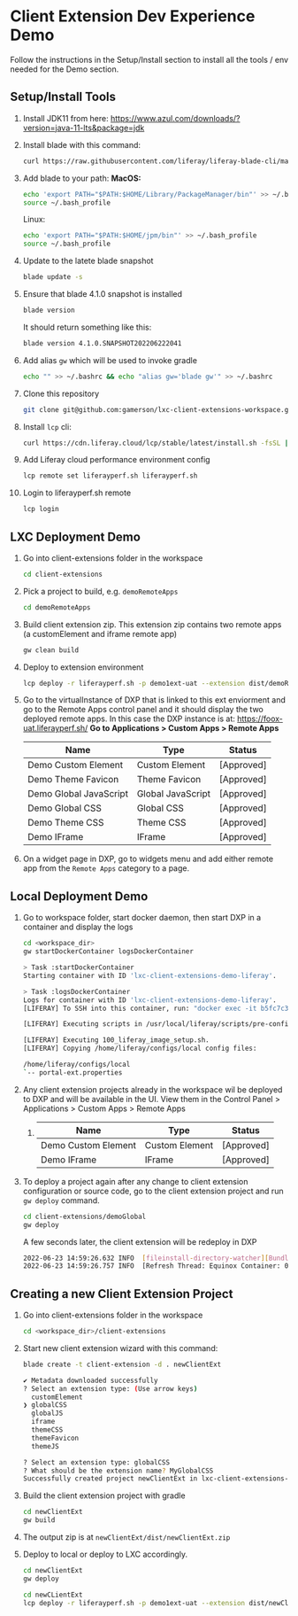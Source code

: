 # Client Extension Dev Experience Demo

Follow the instructions in the Setup/Install section to install all the tools / env needed for the Demo section.  

## Setup/Install Tools

1. Install JDK11 from here: https://www.azul.com/downloads/?version=java-11-lts&package=jdk

2. Install blade with this command:
   ```bash
   curl https://raw.githubusercontent.com/liferay/liferay-blade-cli/master/cli/installers/local -fsSL | bash
   ```

3. Add blade to your path:
   **MacOS:**

   ```bash
   echo 'export PATH="$PATH:$HOME/Library/PackageManager/bin"' >> ~/.bash_profile
   source ~/.bash_profile
   ```

   Linux: 
   ```bash
   echo 'export PATH="$PATH:$HOME/jpm/bin"' >> ~/.bash_profile
   source ~/.bash_profile
   ```

4. Update to the latete blade snapshot
   ```bash
   blade update -s
   ```

5. Ensure that blade 4.1.0 snapshot is installed
   ```bash
   blade version
   ```

   It should return something like this:
   ```bash
   blade version 4.1.0.SNAPSHOT202206222041
   ```

6. Add alias `gw` which will be used to invoke gradle
   ```bash
   echo "" >> ~/.bashrc && echo "alias gw='blade gw'" >> ~/.bashrc
   ```

7. Clone this repository

   ```bash
   git clone git@github.com:gamerson/lxc-client-extensions-workspace.git
   ```

8. Install `lcp` cli:
   ```bash
   curl https://cdn.liferay.cloud/lcp/stable/latest/install.sh -fsSL | bash
   ```

9. Add Liferay cloud performance environment config
   ```bash
   lcp remote set liferayperf.sh liferayperf.sh
   ```

10. Login to liferayperf.sh remote
    ```bash
    lcp login
    ```



## LXC Deployment Demo

1. Go into client-extensions folder in the workspace
   ```bash
   cd client-extensions
   ```

2. Pick a project to build, e.g. `demoRemoteApps`
   ```bash
   cd demoRemoteApps
   ```

3. Build client extension zip.  This extension zip contains two remote apps (a customElement and iframe remote app)
   ```bash
   gw clean build
   ```

4. Deploy to extension environment 
   ```bash
   lcp deploy -r liferayperf.sh -p demo1ext-uat --extension dist/demoRemoteApps.zip
   ```

5. Go to the virtualInstance of DXP that is linked to this ext enviorment and go to the Remote Apps control panel and it should display the two deployed remote apps.  In this case the DXP instance is at: https://foox-uat.liferayperf.sh/
   **Go to Applications > Custom Apps > Remote Apps**

   | Name                   | Type              | Status     |
   | ---------------------- | ----------------- | ---------- |
   | Demo Custom Element    | Custom Element    | [Approved] |
   | Demo Theme Favicon     | Theme Favicon     | [Approved] |
   | Demo Global JavaScript | Global JavaScript | [Approved] |
   | Demo Global CSS        | Global CSS        | [Approved] |
   | Demo Theme CSS         | Theme CSS         | [Approved] |
   | Demo IFrame            | IFrame            | [Approved] |


6. On a widget page in DXP, go to widgets menu and add either remote app from the `Remote Apps` category to a page.



## Local Deployment Demo

1. Go to workspace folder, start docker daemon, then start DXP in a container and display the logs
   ```bash
   cd <workspace_dir>
   gw startDockerContainer logsDockerContainer
   ```

   ```bash
   > Task :startDockerContainer
   Starting container with ID 'lxc-client-extensions-demo-liferay'.
   
   > Task :logsDockerContainer
   Logs for container with ID 'lxc-client-extensions-demo-liferay'.
   [LIFERAY] To SSH into this container, run: "docker exec -it b5fc7c32d671 /bin/bash".
   
   [LIFERAY] Executing scripts in /usr/local/liferay/scripts/pre-configure:
   
   [LIFERAY] Executing 100_liferay_image_setup.sh.
   [LIFERAY] Copying /home/liferay/configs/local config files:
   
   /home/liferay/configs/local
   `-- portal-ext.properties
   ```

   

2. Any client extension projects already in the workspace wil be deployed to DXP and will be available in the UI. View them in the Control Panel > Applications > Custom Apps > Remote Apps

   1. | Name                | Type           | Status     |
      | ------------------- | -------------- | ---------- |
      | Demo Custom Element | Custom Element | [Approved] |
      | Demo IFrame         | IFrame         | [Approved] |

3. To deploy a project again after any change to client extension configuration or source code, go to the client extension project and run `gw deploy` command.
   ```bash
   cd client-extensions/demoGlobal
   gw deploy
   ```

   A few seconds later, the client extension will be redeploy in DXP

   ```bash
   2022-06-23 14:59:26.632 INFO  [fileinstall-directory-watcher][BundleStartStopLogger:80] STOPPED demoGlobal_1.0.0 [1649]
   2022-06-23 14:59:26.757 INFO  [Refresh Thread: Equinox Container: 0066fe5a-33d8-4771-8a51-68e3d0ccc696][BundleStartStopLogger:77] STARTED demoGlobal_1.0.0 [1649]
   
   ```

   

## Creating a new Client Extension Project

1. Go into client-extensions folder in the workspace
   ```bash
   cd <workspace_dir>/client-extensions
   ```

   

2. Start new client extension wizard with this command:
   ```bash
   blade create -t client-extension -d . newClientExt
   ```

   ```bash
   ✔ Metadata downloaded successfully
   ? Select an extension type: (Use arrow keys)
     customElement
   ❯ globalCSS
     globalJS
     iframe
     themeCSS
     themeFavicon
     themeJS
   ```

   ```bash
   ? Select an extension type: globalCSS
   ? What should be the extension name? MyGlobalCSS
   Successfully created project newClientExt in lxc-client-extensions-demo/client-extensions
   ```
   
   
   
3. Build the client extension project with gradle
   ```bash
   cd newClientExt
   gw build
   ```

3. The output zip is at `newClientExt/dist/newClientExt.zip`
   
5. Deploy to local or deploy to LXC accordingly.
   ```bash
   cd newClientExt
   gw deploy
   ```

   ```bash
   cd newCLientExt
   lcp deploy -r liferayperf.sh -p demo1ext-uat --extension dist/newClientExt.zip
   ```

   

